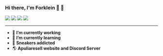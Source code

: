 ### Hi there, I'm Forklein :rocket: 👋

<img src="https://img.shields.io/badge/HTML5-E34F26?style=for-the-badge&logo=html5&logoColor=white"> <img src="https://img.shields.io/badge/CSS3-1572B6?style=for-the-badge&logo=css3&logoColor=white"> <img src="https://img.shields.io/badge/JavaScript-F7DF1E?style=for-the-badge&logo=javascript&logoColor=black"> <img src="https://img.shields.io/badge/Python-14354C?style=for-the-badge&logo=python&logoColor=white">

<hr>

- 🔭 <b>I’m currently working</b>
- 🌱 <b>I’m currently learning</b>
- :snake: <b>Sneakers addicted</b>
- :earth_americas: <b>Apuliaresell website and Discord Server</b>

